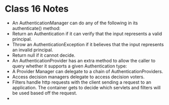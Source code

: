 # Class 16 Notes

- An AuthenticationManager can do any of the following in its authenticate() method:
- Return an Authentication if it can verify that the input represents a valid principal.
- Throw an AuthenticationException if it believes that the input represents an invalid principal.
- Return null if it cannot decide.
- An AuthenticationProvider has an extra method to allow the caller to query whether it supports a given Authentication type:
- A Provider Manager can delegate to a chain of AuthenticationProviders.
- Access decision managers delegate to access decision voters.
- Filters handle http requests with the client sending a request to an application. The container gets to decide which servlets and filters will be used based off the request.
-

